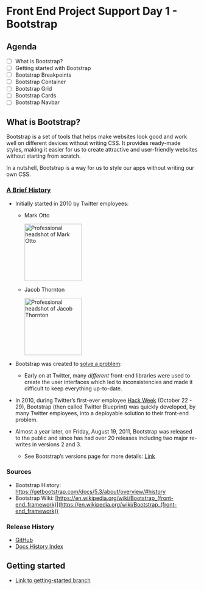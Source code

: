 # Front End Project Support Day 1 - Bootstrap

## Agenda

- [ ] What is Bootstrap?
- [ ] Getting started with Bootstrap
- [ ] Bootstrap Breakpoints
- [ ] Bootstrap Container
- [ ] Bootstrap Grid
- [ ] Bootstrap Cards
- [ ] Bootstrap Navbar

## What is Bootstrap?

Bootstrap is a set of tools that helps make websites look good and work well on different devices without writing CSS. It provides ready-made styles, making it easier for us to create attractive and user-friendly websites without starting from scratch.

In a nutshell, Bootstrap is a way for us to style our apps without writing our own CSS.

### [A Brief History](https://blog.twitter.com/developer/en_us/a/2011/bootstrap-twitter#:~:text=on%20Github.-,A%20brief%20history,-In%20the%20earlier)

- Initially started in 2010 by Twitter employees:
    - Mark Otto
        
        <img src="https://avatars.githubusercontent.com/u/98681?v=4" height="150" alt="Professional headshot of Mark Otto"></img>
        
    - Jacob Thornton
        
        <img src="https://avatars.githubusercontent.com/u/169705?v=4" height="150" alt="Professional headshot of Jacob Thornton"></img>
        
- Bootstrap was created to [solve a problem](https://blog.twitter.com/developer/en_us/a/2011/bootstrap-twitter#:~:text=In%20the%20earlier%20days%20of%20Twitter%2C%20engineers%20used%20almost%20any%20library%20they%20were%20familiar%20with%20to%20meet%20front%2Dend%20requirements.%20Inconsistencies%20among%20the%20individual%20applications%20made%20it%20difficult%20to%20scale%20and%20maintain%20them.):

    - Early on at Twitter, many *different* front-end libraries were used to create the user interfaces which led to inconsistencies and made it difficult to keep everything up-to-date.
- In 2010, during Twitter’s first-ever employee [Hack Week](https://blog.twitter.com/engineering/en_us/a/2010/hack-week) (October 22 - 29), Bootstrap (then called Twitter Blueprint) was quickly developed, by many Twitter employees, into a deployable solution to their front-end problem.
- Almost a year later, on Friday, August 19, 2011, Bootstrap was released to the public and since has had over 20 releases including two major re-writes in versions 2 and 3.
    - See Bootstrap’s versions page for more details: [Link](https://getbootstrap.com/docs/versions/)

### Sources

- Bootstrap History: https://getbootstrap.com/docs/5.3/about/overview/#history
- Bootstrap Wiki: [https://en.wikipedia.org/wiki/Bootstrap_(front-end_framework)](https://en.wikipedia.org/wiki/Bootstrap_(front-end_framework))

### Release History
- [GitHub](https://github.com/twbs/bootstrap/releases)
- [Docs History Index](https://getbootstrap.com/docs/versions/)

## Getting started
- [Link to getting-started branch](https://github.com/codetombomb/20230717-phase-1-project-support-part-1/tree/getting-started)